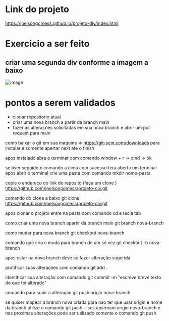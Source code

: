 # Link do projeto
https://joelsongomess.github.io/projeto-div/index.html

# Exercicio a ser feito
## criar uma segunda div conforme a imagem a baixo
![image](https://github.com/user-attachments/assets/b482102e-d9fa-4aeb-89c0-c703e7753468)

# pontos a serem validados
- clonar repositorio atual
- criar uma nova branch a partir da branch main
- fazer as alterações solicitadas em sua nova branch e abrir um pull request para main





como baixar o git em sua maquina => https://git-scm.com/downloads
para instalar é somente apertar next ate o finish

apos instalado abra o terminar com comando window + r -> cmd -> ok

se tiver seguido o comando a cima com sucesso tera aberto um terminal 
apos abrir o terminal crie uma pasta com comando
mkdir nome-pasta

copie o endereço do link do reposito (faça um clone )
https://github.com/joelsongomess/projeto-div.git

comando do clone a baixo
git clone https://github.com/joelsongomess/projeto-div.git

apos clonar o projeto entre na pasta com comando cd e tecla tab

como criar uma nova branch apartir da branch main
git branch nova-branch

como mudar para nova branch
git checkout nova-branch

comando que cria e muda para branch de um só vez
git checkout -b nova-branch

apos estar na nova branch deve se fazer alteração sugerida

protificar suas alterações com comando 
git add .

identificar sua alteração com comando
git commit -m "escreve breve texto do que foi alterado"

comando para subir a alteração
git push origin nova-branch

se quiser mapear a branch nova criada para nao ter que usar origin e nome da branch utilize o comando
git push --set-upstream origin nova-branch
e nas proximas alterações pode ser utilizado somente o comando git push
